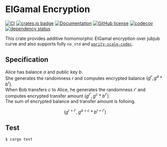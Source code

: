 # ElGamal Encryption
[![CI](https://github.com/KogarashiNetwork/elgamal/actions/workflows/ci.yml/badge.svg)](https://github.com/KogarashiNetwork/elgamal/actions/workflows/ci.yml) [![crates.io badge](https://img.shields.io/crates/v/she-elgamal.svg)](https://crates.io/crates/she-elgamal) [![Documentation](https://docs.rs/she-elgamal/badge.svg)](https://docs.rs/she-elgamal) [![GitHub license](https://img.shields.io/badge/license-GPL3%2FApache2-blue)](#LICENSE) [![codecov](https://codecov.io/gh/KogarashiNetwork/elgamal/branch/master/graph/badge.svg?token=QL91AJN6A4)](https://codecov.io/gh/KogarashiNetwork/elgamal) [![dependency status](https://deps.rs/crate/she-elgamal/latest/status.svg)](https://deps.rs/crate/she-elgamal/latest)

This crate provides additive homomorphic ElGamal encryption over jubjub curve and also supports fully `no_std` and [`parity-scale-codec`](https://github.com/paritytech/parity-scale-codec).

## Specification
Alice has balance $a$ and public key $b$.  
She generates the randomness $r$ and computes encrypted balance $(g^r, g^a * b^r)$.  
When Bob transfers $c$ to Alice, he generates the randomness $r'$ and computes encrypted transfer amount $(g^{r'}, g^c * b^{r'})$.  
The sum of encrypted balance and transfer amount is folloing.

$$
(g^{r + r'}, g^{a + c} * b^{r + r'})
$$

## Test

```shell
$ cargo test
```
